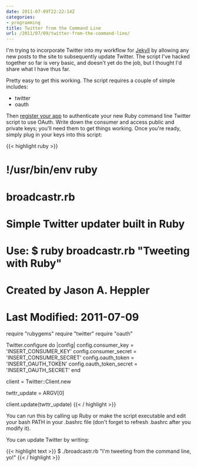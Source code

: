 ```yaml
---
date: 2011-07-09T22:22:14Z
categories:
- programming
title: Twitter from the Command Line
url: /2011/07/09/twitter-from-the-command-line/
---
```


I'm trying to incorporate Twitter into my workflow for [Jekyll](http://www.jasonheppler.org/migrating-to-jekyll.html) by allowing any new posts to the site to subsequently update Twitter. The script I've hacked together so far is very basic, and doesn't yet do the job, but I thought I'd share what I have thus far. 

Pretty easy to get this working. The script requires a couple of simple includes:

* twitter
* oauth

Then [register your app](https://dev.twitter.com) to authenticate your new Ruby command line Twitter script to use OAuth. Write down the consumer and access public and private keys; you'll need them to get things working. Once you're ready, simply plug in your keys into this script:

{{< highlight ruby >}}
# !/usr/bin/env ruby

# broadcastr.rb
# Simple Twitter updater built in Ruby
#
# Use: $ ruby broadcastr.rb "Tweeting with Ruby"
# 
# Created by Jason A. Heppler
#
# Last Modified: 2011-07-09

require "rubygems"
require "twitter"
require "oauth"

Twitter.configure do |config|
    config.consumer_key = 'INSERT_CONSUMER_KEY'
    config.consumer_secret = 'INSERT_CONSUMER_SECRET'
    config.oauth_token = 'INSERT_OAUTH_TOKEN'
    config.oauth_token_secret = 'INSERT_OAUTH_SECRET'
end

client = Twitter::Client.new

twttr_update = ARGV[0]

client.update(twttr_update)
{{< / highlight >}}

You can run this by calling up Ruby or make the script executable and edit your bash PATH in your .bashrc file (don't forget to refresh .bashrc after you modify it).

You can update Twitter by writing:

{{< highlight text >}}
$ ./broadcastr.rb "I'm tweeting from the command line, yo!"
{{< / highlight >}}
